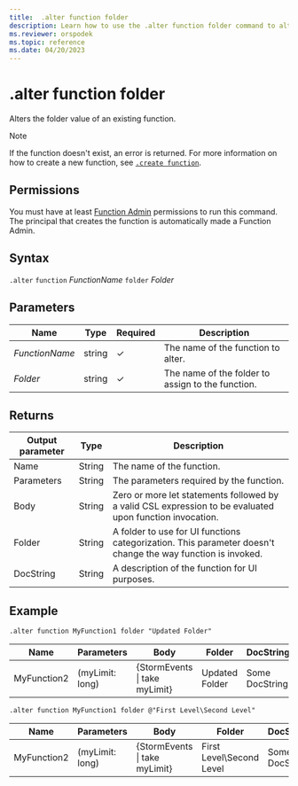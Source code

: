 ```yaml
---
title:  .alter function folder
description: Learn how to use the .alter function folder command to alter the folder value of an existing function.
ms.reviewer: orspodek
ms.topic: reference
ms.date: 04/20/2023
---
```

# .alter function folder

Alters the folder value of an existing function.

> [!NOTE]
> If the function doesn't exist, an error is returned. For more information on how to create a new function, see [`.create function`](create-function.md).

## Permissions

You must have at least [Function Admin](../management/access-control/role-based-access-control.md) permissions to run this command. The principal that creates the function is automatically made a Function Admin.

## Syntax

`.alter` `function` *FunctionName* `folder` *Folder*

## Parameters

|Name|Type|Required|Description|
|--|--|--|--|
|*FunctionName*|string|&check;|The name of the function to alter.|
|*Folder*|string|&check;|The name of the folder to assign to the function.|

## Returns

|Output parameter |Type |Description|
|---|---|---|
|Name  |String |The name of the function.|
|Parameters  |String |The parameters required by the function.|
|Body  |String |Zero or more let statements followed by a valid CSL expression to be evaluated upon function invocation.|
|Folder|String|A folder to use for UI functions categorization. This parameter doesn't change the way function is invoked.|
|DocString|String|A description of the function for UI purposes.|

## Example

```kusto
.alter function MyFunction1 folder "Updated Folder"
```

|Name |Parameters |Body|Folder|DocString
|---|---|---|---|---
|MyFunction2 |(myLimit: long)| {StormEvents &#124; take myLimit}|Updated Folder|Some DocString|

```kusto
.alter function MyFunction1 folder @"First Level\Second Level"
```

|Name |Parameters |Body|Folder|DocString
|---|---|---|---|---
|MyFunction2 |(myLimit: long)| {StormEvents &#124; take myLimit}|First Level\Second Level|Some DocString|
